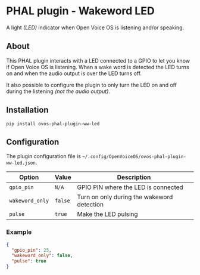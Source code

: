 # PHAL plugin - Wakeword LED

A light _(LED)_ indicator when Open Voice OS is listening and/or speaking.

## About

This PHAL plugin interacts with a LED connected to a GPIO to let you know if Open Voice OS is listening. When a wake word is detected the LED turns on and when the audio output is over the LED turns off.

It also possible to configure the plugin to only turn the LED on and off during the listening _(not the audio output)_.

## Installation

```shell
pip install ovos-phal-plugin-ww-led
```

## Configuration

The plugin configuration file is `~/.config/OpenVoiceOS/ovos-phal-plugin-ww-led.json`.

| Option          | Value   | Description                                |
| --------------- | ------- | ------------------------------------------ |
| `gpio_pin`      | `N/A`   | GPIO PIN where the LED is connected        |
| `wakeword_only` | `false` | Turn on only during the wakeword detection |
| `pulse`         | `true`  | Make the LED pulsing                       |

### Example

```json
{
  "gpio_pin": 25,
  "wakeword_only": false,
  "pulse": true
}
```
